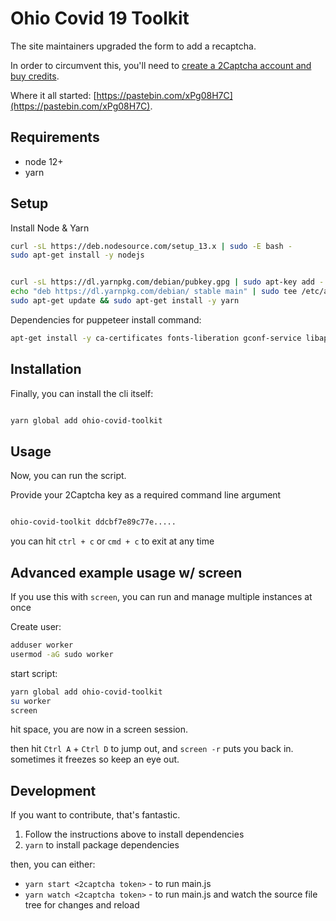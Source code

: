 # Ohio Covid 19 Toolkit

The site maintainers upgraded the form to add a recaptcha.

In order to circumvent this, you'll need to [create a 2Captcha account and buy credits](https://2captcha.com/).

Where it all started: [https://pastebin.com/xPg08H7C](https://pastebin.com/xPg08H7C).

## Requirements

- node 12+
- yarn

## Setup

Install Node & Yarn

```bash
curl -sL https://deb.nodesource.com/setup_13.x | sudo -E bash -
sudo apt-get install -y nodejs


curl -sL https://dl.yarnpkg.com/debian/pubkey.gpg | sudo apt-key add -
echo "deb https://dl.yarnpkg.com/debian/ stable main" | sudo tee /etc/apt/sources.list.d/yarn.list
sudo apt-get update && sudo apt-get install -y yarn
```

Dependencies for puppeteer install command:

```bash
apt-get install -y ca-certificates fonts-liberation gconf-service libappindicator1 libasound2 libatk1.0-0 libatk-bridge2.0-0 libc6 libcairo2 libcups2 libdbus-1-3 libexpat1 libfontconfig1 libgbm1 libgcc1 libgconf-2-4 libgdk-pixbuf2.0-0 libglib2.0-0 libgtk-3-0 libnspr4 libnss3 libpango-1.0-0 libpangocairo-1.0-0 libstdc++6 libx11-6 libx11-xcb1 libxcb1 libxcomposite1 libxcursor1 libxdamage1 libxext6 libxfixes3 libxi6 libxrandr2 libxrender1 libxss1 libxtst6 lsb-release wget xdg-utils libgbm1
```

## Installation

Finally, you can install the cli itself:

```bash

yarn global add ohio-covid-toolkit

```

## Usage

Now, you can run the script.

Provide your 2Captcha key as a required command line argument

```bash

ohio-covid-toolkit ddcbf7e89c77e.....

```

you can hit `ctrl + c` or `cmd + c` to exit at any time

## Advanced example usage w/ screen

If you use this with `screen`, you can run and manage multiple instances at once

Create user:

```bash
adduser worker
usermod -aG sudo worker
```

start script:

```bash
yarn global add ohio-covid-toolkit
su worker
screen
```

hit space, you are now in a screen session.

then hit `Ctrl A` + `Ctrl D` to jump out, and `screen -r` puts you back in.
sometimes it freezes so keep an eye out.

## Development

If you want to contribute, that's fantastic.

1. Follow the instructions above to install dependencies
2. `yarn` to install package dependencies

then, you can either:

- `yarn start <2captcha token>` - to run main.js
- `yarn watch <2captcha token>` - to run main.js and watch the source file tree for changes and reload
